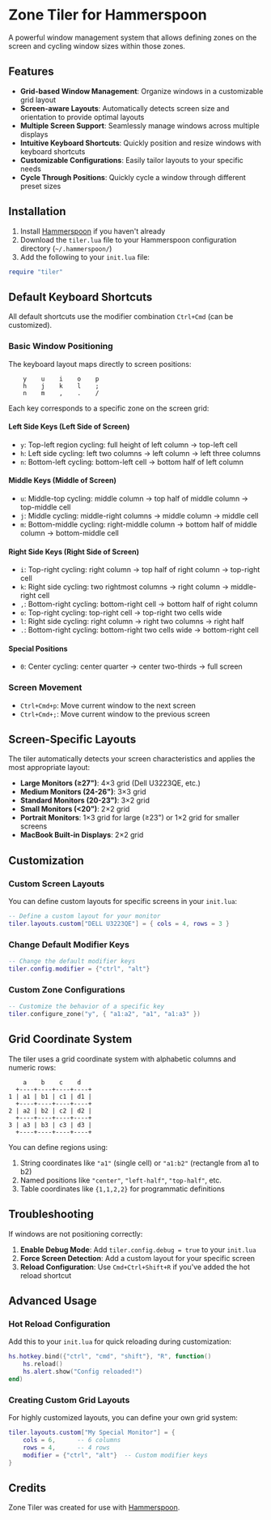 # Zone Tiler for Hammerspoon

A powerful window management system that allows defining zones on the screen and cycling window sizes within those zones.

## Features

- **Grid-based Window Management**: Organize windows in a customizable grid layout
- **Screen-aware Layouts**: Automatically detects screen size and orientation to provide optimal layouts
- **Multiple Screen Support**: Seamlessly manage windows across multiple displays
- **Intuitive Keyboard Shortcuts**: Quickly position and resize windows with keyboard shortcuts
- **Customizable Configurations**: Easily tailor layouts to your specific needs
- **Cycle Through Positions**: Quickly cycle a window through different preset sizes

## Installation

1. Install [Hammerspoon](https://www.hammerspoon.org/) if you haven't already
2. Download the `tiler.lua` file to your Hammerspoon configuration directory (`~/.hammerspoon/`)
3. Add the following to your `init.lua` file:

```lua
require "tiler"
```

## Default Keyboard Shortcuts

All default shortcuts use the modifier combination `Ctrl+Cmd` (can be customized).

### Basic Window Positioning

The keyboard layout maps directly to screen positions:

```
    y    u    i    o    p
    h    j    k    l    ;
    n    m    ,    .    /
```

Each key corresponds to a specific zone on the screen grid:

#### Left Side Keys (Left Side of Screen)
- `y`: Top-left region cycling: full height of left column → top-left cell
- `h`: Left side cycling: left two columns → left column → left three columns
- `n`: Bottom-left cycling: bottom-left cell → bottom half of left column

#### Middle Keys (Middle of Screen)
- `u`: Middle-top cycling: middle column → top half of middle column → top-middle cell
- `j`: Middle cycling: middle-right columns → middle column → middle cell
- `m`: Bottom-middle cycling: right-middle column → bottom half of middle column → bottom-middle cell

#### Right Side Keys (Right Side of Screen)
- `i`: Top-right cycling: right column → top half of right column → top-right cell
- `k`: Right side cycling: two rightmost columns → right column → middle-right cell
- `,`: Bottom-right cycling: bottom-right cell → bottom half of right column
- `o`: Top-right cycling: top-right cell → top-right two cells wide
- `l`: Right side cycling: right column → right two columns → right half
- `.`: Bottom-right cycling: bottom-right two cells wide → bottom-right cell

#### Special Positions
- `0`: Center cycling: center quarter → center two-thirds → full screen

### Screen Movement
- `Ctrl+Cmd+p`: Move current window to the next screen
- `Ctrl+Cmd+;`: Move current window to the previous screen

## Screen-Specific Layouts

The tiler automatically detects your screen characteristics and applies the most appropriate layout:

- **Large Monitors (≥27")**: 4×3 grid (Dell U3223QE, etc.)
- **Medium Monitors (24-26")**: 3×3 grid
- **Standard Monitors (20-23")**: 3×2 grid
- **Small Monitors (<20")**: 2×2 grid
- **Portrait Monitors**: 1×3 grid for large (≥23") or 1×2 grid for smaller screens
- **MacBook Built-in Displays**: 2×2 grid

## Customization

### Custom Screen Layouts

You can define custom layouts for specific screens in your `init.lua`:

```lua
-- Define a custom layout for your monitor
tiler.layouts.custom["DELL U3223QE"] = { cols = 4, rows = 3 }
```

### Change Default Modifier Keys

```lua
-- Change the default modifier keys
tiler.config.modifier = {"ctrl", "alt"}
```

### Custom Zone Configurations

```lua
-- Customize the behavior of a specific key
tiler.configure_zone("y", { "a1:a2", "a1", "a1:a3" })
```

## Grid Coordinate System

The tiler uses a grid coordinate system with alphabetic columns and numeric rows:

```
    a    b    c    d
  +----+----+----+----+
1 | a1 | b1 | c1 | d1 |
  +----+----+----+----+
2 | a2 | b2 | c2 | d2 |
  +----+----+----+----+
3 | a3 | b3 | c3 | d3 |
  +----+----+----+----+
```

You can define regions using:

1. String coordinates like `"a1"` (single cell) or `"a1:b2"` (rectangle from a1 to b2)
2. Named positions like `"center"`, `"left-half"`, `"top-half"`, etc.
3. Table coordinates like `{1,1,2,2}` for programmatic definitions

## Troubleshooting

If windows are not positioning correctly:

1. **Enable Debug Mode**: Add `tiler.config.debug = true` to your `init.lua`
2. **Force Screen Detection**: Add a custom layout for your specific screen
3. **Reload Configuration**: Use `Cmd+Ctrl+Shift+R` if you've added the hot reload shortcut

## Advanced Usage

### Hot Reload Configuration

Add this to your `init.lua` for quick reloading during customization:

```lua
hs.hotkey.bind({"ctrl", "cmd", "shift"}, "R", function()
    hs.reload()
    hs.alert.show("Config reloaded!")
end)
```

### Creating Custom Grid Layouts

For highly customized layouts, you can define your own grid system:

```lua
tiler.layouts.custom["My Special Monitor"] = {
    cols = 6,      -- 6 columns
    rows = 4,      -- 4 rows
    modifier = {"ctrl", "alt"}  -- Custom modifier keys
}
```

## Credits

Zone Tiler was created for use with [Hammerspoon](https://www.hammerspoon.org/).